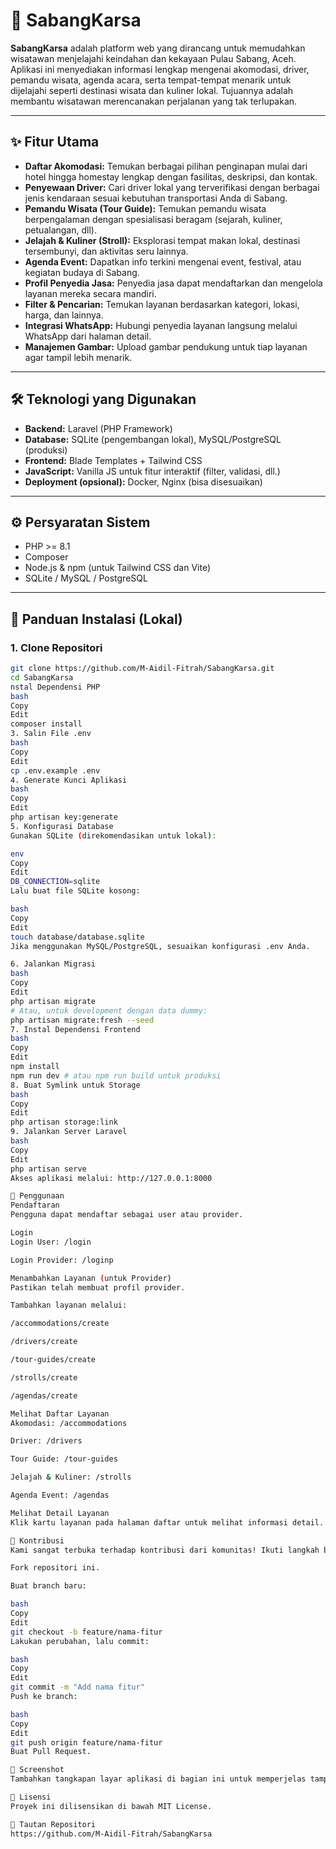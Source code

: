 # 🌴 SabangKarsa

**SabangKarsa** adalah platform web yang dirancang untuk memudahkan wisatawan menjelajahi keindahan dan kekayaan Pulau Sabang, Aceh. Aplikasi ini menyediakan informasi lengkap mengenai akomodasi, driver, pemandu wisata, agenda acara, serta tempat-tempat menarik untuk dijelajahi seperti destinasi wisata dan kuliner lokal. Tujuannya adalah membantu wisatawan merencanakan perjalanan yang tak terlupakan.

---

## ✨ Fitur Utama

- **Daftar Akomodasi:** Temukan berbagai pilihan penginapan mulai dari hotel hingga homestay lengkap dengan fasilitas, deskripsi, dan kontak.
- **Penyewaan Driver:** Cari driver lokal yang terverifikasi dengan berbagai jenis kendaraan sesuai kebutuhan transportasi Anda di Sabang.
- **Pemandu Wisata (Tour Guide):** Temukan pemandu wisata berpengalaman dengan spesialisasi beragam (sejarah, kuliner, petualangan, dll).
- **Jelajah & Kuliner (Stroll):** Eksplorasi tempat makan lokal, destinasi tersembunyi, dan aktivitas seru lainnya.
- **Agenda Event:** Dapatkan info terkini mengenai event, festival, atau kegiatan budaya di Sabang.
- **Profil Penyedia Jasa:** Penyedia jasa dapat mendaftarkan dan mengelola layanan mereka secara mandiri.
- **Filter & Pencarian:** Temukan layanan berdasarkan kategori, lokasi, harga, dan lainnya.
- **Integrasi WhatsApp:** Hubungi penyedia layanan langsung melalui WhatsApp dari halaman detail.
- **Manajemen Gambar:** Upload gambar pendukung untuk tiap layanan agar tampil lebih menarik.

---

## 🛠️ Teknologi yang Digunakan

- **Backend:** Laravel (PHP Framework)
- **Database:** SQLite (pengembangan lokal), MySQL/PostgreSQL (produksi)
- **Frontend:** Blade Templates + Tailwind CSS
- **JavaScript:** Vanilla JS untuk fitur interaktif (filter, validasi, dll.)
- **Deployment (opsional):** Docker, Nginx (bisa disesuaikan)

---

## ⚙️ Persyaratan Sistem

- PHP >= 8.1
- Composer
- Node.js & npm (untuk Tailwind CSS dan Vite)
- SQLite / MySQL / PostgreSQL

---

## 🚀 Panduan Instalasi (Lokal)

### 1. Clone Repositori
```bash
git clone https://github.com/M-Aidil-Fitrah/SabangKarsa.git
cd SabangKarsa
nstal Dependensi PHP
bash
Copy
Edit
composer install
3. Salin File .env
bash
Copy
Edit
cp .env.example .env
4. Generate Kunci Aplikasi
bash
Copy
Edit
php artisan key:generate
5. Konfigurasi Database
Gunakan SQLite (direkomendasikan untuk lokal):

env
Copy
Edit
DB_CONNECTION=sqlite
Lalu buat file SQLite kosong:

bash
Copy
Edit
touch database/database.sqlite
Jika menggunakan MySQL/PostgreSQL, sesuaikan konfigurasi .env Anda.

6. Jalankan Migrasi
bash
Copy
Edit
php artisan migrate
# Atau, untuk development dengan data dummy:
php artisan migrate:fresh --seed
7. Instal Dependensi Frontend
bash
Copy
Edit
npm install
npm run dev # atau npm run build untuk produksi
8. Buat Symlink untuk Storage
bash
Copy
Edit
php artisan storage:link
9. Jalankan Server Laravel
bash
Copy
Edit
php artisan serve
Akses aplikasi melalui: http://127.0.0.1:8000

🧭 Penggunaan
Pendaftaran
Pengguna dapat mendaftar sebagai user atau provider.

Login
Login User: /login

Login Provider: /loginp

Menambahkan Layanan (untuk Provider)
Pastikan telah membuat profil provider.

Tambahkan layanan melalui:

/accommodations/create

/drivers/create

/tour-guides/create

/strolls/create

/agendas/create

Melihat Daftar Layanan
Akomodasi: /accommodations

Driver: /drivers

Tour Guide: /tour-guides

Jelajah & Kuliner: /strolls

Agenda Event: /agendas

Melihat Detail Layanan
Klik kartu layanan pada halaman daftar untuk melihat informasi detail.

🤝 Kontribusi
Kami sangat terbuka terhadap kontribusi dari komunitas! Ikuti langkah berikut untuk berkontribusi:

Fork repositori ini.

Buat branch baru:

bash
Copy
Edit
git checkout -b feature/nama-fitur
Lakukan perubahan, lalu commit:

bash
Copy
Edit
git commit -m "Add nama fitur"
Push ke branch:

bash
Copy
Edit
git push origin feature/nama-fitur
Buat Pull Request.

📸 Screenshot
Tambahkan tangkapan layar aplikasi di bagian ini untuk memperjelas tampilan dan fitur.

📄 Lisensi
Proyek ini dilisensikan di bawah MIT License.

🔗 Tautan Repositori
https://github.com/M-Aidil-Fitrah/SabangKarsa

